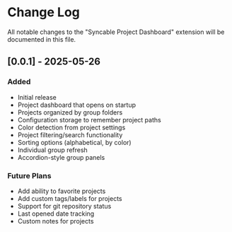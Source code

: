 # Change Log

All notable changes to the "Syncable Project Dashboard" extension will be documented in this file.

## [0.0.1] - 2025-05-26

### Added

- Initial release
- Project dashboard that opens on startup
- Projects organized by group folders
- Configuration storage to remember project paths
- Color detection from project settings
- Project filtering/search functionality
- Sorting options (alphabetical, by color)
- Individual group refresh
- Accordion-style group panels

### Future Plans

- Add ability to favorite projects
- Add custom tags/labels for projects
- Support for git repository status
- Last opened date tracking
- Custom notes for projects